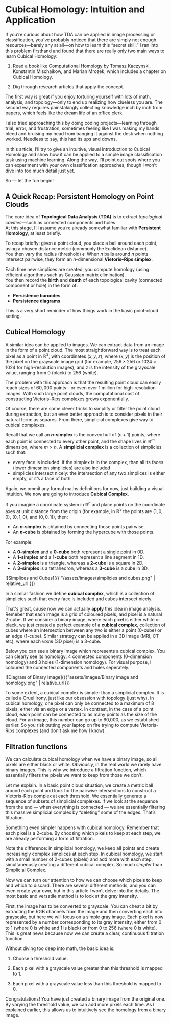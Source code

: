 # Cubical Homology: Intuition and Application

If you’re curious about how TDA can be applied in image processing or classification, you’ve probably noticed that there are simply not enough resources—barely any at all—on how to learn this “secret skill.” I ran into this problem firsthand and found that there are really only two main ways to learn Cubical Homology:

1. Read a book like Computational Homology by Tomasz Kaczynski, Konstantin Mischaikow, and Marian Mrozek, which includes a chapter on Cubical Homology.

2. Dig through research articles that apply the concept.

The first way is great if you enjoy torturing yourself with lots of math, analysis, and topology—only to end up realizing how clueless you are. The second way requires painstakingly collecting knowledge inch by inch from papers, which feels like the dream life of an office clerk.

I also tried approaching this by doing coding projects—learning through trial, error, and frustration, sometimes feeling like I was making my hands bleed and bruising my head from banging it against the desk when nothing worked. Needless to say, this had its ups and downs.

In this article, I’ll try to give an intuitive, visual introduction to Cubical Homology and show how it can be applied to a simple image classification task using machine learning. Along the way, I’ll point out spots where you can experiment with your own classification approaches, though I won’t dive into too much detail just yet.

So — let the fun begin!

## A Quick Recap: Persistent Homology on Point Clouds

The core idea of **Topological Data Analysis (TDA)** is to extract *topological cavities*—such as connected components and holes.  
At this stage, I’ll assume you’re already somewhat familiar with **Persistent Homology**, at least briefly.  

To recap briefly: given a point cloud, you place a ball around each point, using a chosen distance metric (commonly the Euclidean distance).  
You then vary the radius (threshold) $\epsilon$. When $n$ balls around $n$ points intersect pairwise, they form an $n$-dimensional **Vietoris–Rips simplex**.  

Each time new simplices are created, you compute homology (using efficient algorithms such as Gaussian matrix elimination).  
You then record the **birth** and **death** of each topological cavity (connected component or hole) in the form of:  

- **Persistence barcodes**  
- **Persistence diagrams**  

This is a very short reminder of how things work in the basic point-cloud setting.

## Cubical Homology

A similar idea can be applied to images. We can extract data from an image in the form of a point cloud. The most straightforward way is to treat each pixel as a point in $\mathbb{R}^3$, with coordinates $(x, y, z)$, where $(x, y)$ is the position of the pixel on the grayscale image grid (for example, $256 \times 256$ or $1024 \times 1024$ for high-resolution images), and $z$ is the intensity of the grayscale value, ranging from $0$ (black) to $256$ (white).

The problem with this approach is that the resulting point cloud can easily reach sizes of $60{,}000$ points—or even over $1$ million for high-resolution images. With such large point clouds, the computational cost of constructing Vietoris–Rips complexes grows exponentially.

Of course, there are some clever tricks to simplify or filter the point cloud during extraction, but an even better approach is to consider pixels in their natural form: as squares. From there, simplicial complexes give way to cubical complexes. 

Recall that we call an **$n$-simplex** is the convex hull of $(n + 1)$ points, where each point is connected to every other point, and the shape lives in $\mathbb{R}^m$ dimension, where $m > n$. A **simplicial complex** is a collection of simplicies such that:
- every face is included: if the simplex is in the complex, than all its faces (lower dimesnion simplicies) are also included
- simplicies intersect nicely: the intersection of any two simplices is either empty, or it’s a face of both.

Again, we ommit any formal maths definitions for now, just building a visual intuition. We now are going to introduce **Cubical Complex**. 

If you imagine a coordinate system in $\mathbb{R}^n$ and place points on the coordinate axes at unit distance from the origin (for example, in $\mathbb{R}^3$ the points are $(1,0,0)$, $(0,1,0)$, and $(0,0,1)$), then:  

- An **$n$-simplex** is obtained by connecting those points pairwise.  
- An **$n$-cube** is obtained by forming the hypercube with those points.  

For example:  

- A **$0$-simplex** and a **$0$-cube** both represent a single point in $0$D.  
- A **$1$-simplex** and a **$1$-cube** both represent a line segment in $1$D.  
- A **$2$-simplex** is a triangle, whereas a **$2$-cube** is a square in $2$D.  
- A **$3$-simplex** is a tetrahedron, whereas a **$3$-cube** is a cube in $3$D.  



![Simplices and Cubes]({{ "/assets/images/simplicies and cubes.png" | relative_url }})

In a similar fashion we define  **cubical complex**, which is a collection of simplicies such that every face is included and cubes intersect nicely. 

That's great, cause now we can actually **apply** this idea in image analysis. Remeber that each image is a grid of coloured pixels, and pixel is a natural $2$-cube. If we consider a binary image, where each pixel is either white or black, we just created a perfect example of a **cubical complex**, collection of cubes where an intersection between any two is either a point ($0$-cube) or an edge ($1$-cube). Similar strategy can be applied in a $3$D image (MRI, CT etc), where each *voxel* ($3$D pixel) is a $3$-cube. 

Below you can see a binary image which represents a cubical complex. You can clearly see its homology: 4 connected components ($0$-dimension homology) and 3 holes ($1$-dimension homology). For visual purpose, I coloured the connected components and holes seperately. 

![Diagram of Binary Image]({{"assets/images/Binary image and homology.png" | relative_url}})

To some extent, a cubical complex is simpler than a simplicial complex. It is called a Cruel Irony, just like our obsession with topology (just why). In cubical homology, one pixel can only be connected to a maximum of 8 pixels, either via an edge or a vertex. In contrast, in the case of a point cloud, each point can be connected to as many points as the size of the cloud. For an image, this number can go up to 60,000, as we established earlier. So you risk putting your laptop on fire trying to compute Vietoris-Rips complexes (and don’t ask me how I know).

## Filtration functions

We can calculate cubical homology when we have a binary image, so all pixels are either black or white. Obviously, in the real world we rarely have binary images. This is why we introduce a filtration function, which essentially filters the pixels we want to keep from those we don’t.

Let me explain. In a basic point cloud situation, we create a metric ball around each point and look for the pairwise intersections to construct a Vietoris-Rips complex at each threshold. We essentially generate a sequence of subsets of simplicial complexes. If we look at the sequence from the end — when everything is connected — we are essentially filtering this massive simplicial complex by “deleting” some of the edges. That’s filtration.

Something even simpler happens with cubical homology. Remember that each pixel is a $2$-cube. By choosing which pixels to keep at each step, we are already performing a form of filtration.

Note the difference: in simplicial homology, we keep all points and create increasingly complex simplices at each step. In cubical homology, we start with a small number of $2$-cubes (pixels) and add more with each step, simultaneously creating a different cubical complex. So much *simpler* than Simplicial Complex. 

Now we can turn our attention to how we can choose which pixels to keep and which to discard. There are several different methods, and you can even create your own, but in this article I won’t delve into the details. The most basic and versatile method is to look at the gray intensity.

First, the image has to be converted to grayscale. You can cheat a bit by extracting the RGB channels from the image and then converting each into grayscale, but here we will focus on a simple gray image. Each pixel is now represented by a number corresponding to its gray intensity, either from $0$ to $1$ (where $0$ is white and $1$ is black) or from $0$ to $256$ (where $0$ is white). This is great news because now we can create a clear, continuous filtration function.

Without diving too deep into math, the basic idea is:

1. Choose a threshold value.

2. Each pixel with a grayscale value greater than this threshold is mapped to $1$.

3. Each pixel with a grayscale value less than this threshold is mapped to $0$.

Congratulations! You have just created a binary image from the original one. By varying the threshold value, we can add more pixels each time. As I explained earlier, this allows us to intuitively see the homology from a binary image.
